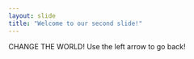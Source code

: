 ```yaml
---
layout: slide
title: "Welcome to our second slide!"
---
```

CHANGE THE WORLD!
Use the left arrow to go back!
